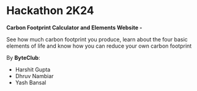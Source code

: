 # Hackathon 2K24

**Carbon Footprint Calculator and Elements Website -**

See how much carbon footprint you produce, learn about the four basic elements of life and know how you can reduce your own carbon footprint


By **ByteClub**: 
- Harshit Gupta
- Dhruv Nambiar
- Yash Bansal
